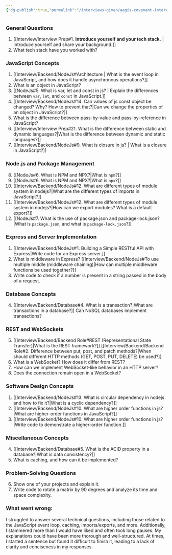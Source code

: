 ```yaml
---
{"dg-publish":true,"permalink":"/interviews-given/aegis-covenant-interview/"}
---
```



### General Questions

1. [[Interview/Interview Prep#1. **Introduce yourself and your tech stack.** \| Introduce yourself and share your background.]]
2. What tech stack have you worked with?

### JavaScript Concepts

1. [[Interview/Backend/NodeJs#Architecture \| What is the event loop in JavaScript, and how does it handle asynchronous operations?]]
2. What is an object in JavaScript?
3. [[NodeJs#5. What is var, let and const in js? | Explain the differences between `var`, `let`, and `const` in JavaScript.]]
4. [[Interview/Backend/NodeJs#14. Can values of js const object be changed? Why? How to prevent that?\|Can we change the properties of an object in JavaScript?]]
5. What is the difference between pass-by-value and pass-by-reference in JavaScript?
6. [[Interview/Interview Prep#21. What is the difference between static and dynamic languages?\|What is the difference between dynamic and static languages?]]
7. [[Interview/Backend/NodeJs#9. What is closure in js? \| What is a closure in JavaScript?]]

### Node.js and Package Management

8. [[NodeJs#6. What is NPM and NPX?|What is `npm`?]]
9. [[NodeJs#6. What is NPM and NPX?|What is `npx`?]]
10. [[Interview/Backend/NodeJs#12. What are different types of module system in nodejs?\|What are the different types of imports in JavaScript?]]
11. [[Interview/Backend/NodeJs#12. What are different types of module system in nodejs?\|How can we export modules? What is a default export?]]
12. [[NodeJs#7. What is the use of package.json and package-lock.json?|What is `package.json`, and what is `package-lock.json`?]]

### Express and Server Implementation

1. [[Interview/Backend/NodeJs#1. Building a Simple RESTful API with Express\|Write code for an Express server.]]
2. What is middleware in Express? [[Interview/Backend/NodeJs#To use multiple middle (middleware chaining)\|How can multiple middleware functions be used together?]]
3. Write code to check if a number is present in a string passed in the body of a request.

### Database Concepts

4. [[Interview/Backend/Database#4. What is a transaction?\|What are transactions in a database?]] Can NoSQL databases implement transactions?

### REST and WebSockets

5. [[Interview/Backend/Backend Role#REST (Representational State Transfer)\|What is the REST framework?]] [[Interview/Backend/Backend Role#2. Difference between put, post, and patch methods?\|When should different HTTP methods (GET, POST, PUT, DELETE) be used?]]
6. What is a WebSocket? How does it differ from REST?
7. How can we implement WebSocket-like behavior in an HTTP server?
8. Does the connection remain open in a WebSocket?

### Software Design Concepts

1. [[Interview/Backend/NodeJs#13. What is circular dependency in nodejs and how to fix it?\|What is a cyclic dependency?]]
2. [[Interview/Backend/NodeJs#10. What are higher order functions in js? \|What are higher-order functions in JavaScript?]]
3. [[Interview/Backend/NodeJs#10. What are higher order functions in js? \|Write code to demonstrate a higher-order function.]]

### Miscellaneous Concepts

4. [[Interview/Backend/Database#5. What is the ACID property in a database?\|What is data consistency?]]
5. What is caching, and how can it be implemented?

### Problem-Solving Questions

6. Show one of your projects and explain it.
7. Write code to rotate a matrix by 90 degrees and analyze its time and space complexity.
   
   
### What went wrong:
I struggled to answer several technical questions, including those related to the JavaScript event loop, caching, imports/exports, and more. Additionally, I stammered more than I would have liked and often took long pauses. My explanations could have been more thorough and well-structured. At times, I started a sentence but found it difficult to finish it, leading to a lack of clarity and conciseness in my responses.





